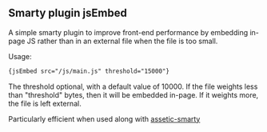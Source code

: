 Smarty plugin jsEmbed
---------------------

A simple smarty plugin to improve front-end performance by embedding in-page JS rather than in an external file when the file is too small.

Usage:

``` html
{jsEmbed src="/js/main.js" threshold="15000"}
```

The threshold optional, with a default value of 10000. If the file weights less than "threshold" bytes, then it will be embedded in-page. If it weights more, the file is left external.

Particularly efficient when used along with [assetic-smarty](https://github.com/pjparra/assetic-smarty)
